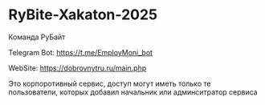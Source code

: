 # RyBite-Xakaton-2025
Команда РуБайт

Telegram Bot: https://t.me/EmployMoni_bot

WebSite: https://dobrovnytru.ru/main.php

Это корпоротивный сервис, доступ могут иметь только те пользователи, которых добавил начальник или админситратор сервиса
